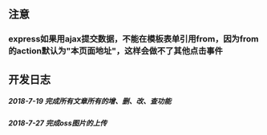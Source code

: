 ## 注意

### express如果用ajax提交数据，不能在模板表单引用from，因为from的action默认为"本页面地址"，这样会做不了其他点击事件

## 开发日志

##### 2018-7-19 完成所有文章所有的增、删、改、查功能
##### 2018-7-27 完成oss图片的上传